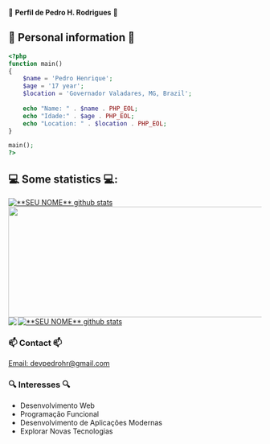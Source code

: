 🌟 **Perfil de Pedro H. Rodrigues** 🌟

## 🚀 Personal information 🚀
```php
<?php
function main()
{
    $name = 'Pedro Henrique';
    $age = '17 year';
    $location = 'Governador Valadares, MG, Brazil';
    
    echo "Name: " . $name . PHP_EOL;
    echo "Idade:" . $age . PHP_EOL;
    echo "Location: " . $location . PHP_EOL;
}

main();
?>
```
## 💻 Some statistics 💻:
<div align="left">
     <a href="https://github.com/PedroHRFerreira?tab=repositories">
        <img align="center" src="https://github-profile-trophy.vercel.app/?username=PedroHRFerreira&theme=juicyfresh&hide_langs_below=1" alt="**SEU NOME** github stats"/>
        <img width="800" height="220" src="https://streak-stats.demolab.com/?user=PedroHRFerreira&theme=dark&hide_border=true&border_radius=5&card_width=1000">
     </a>
</div>
<div align="left">
  <a href="https://github.com/PedroHRFerreira?tab=repositories">
    <img align="left" src="https://github-readme-stats.vercel.app/api/top-langs?username=PedroHRFerreira&show_icons=true&locale=en&layout=compact&theme=dark" />
    <img align="center" src="https://github-readme-stats.vercel.app/api?username=PedroHRFerreira&show_icons=true&theme=dark&hide_height=27" alt="**SEU NOME** github stats"/>
  </a>
</div>

### 📫 Contact 📫

<div align="right">
  <div align="left">
    <a href="mailto:devpedrohr@gmail.com">Email: devpedrohr@gmail.com</a>
  </div>
</div>



### 🔍 Interesses 🔍

  - Desenvolvimento Web 
  - Programação Funcional 
  - Desenvolvimento de Aplicações Modernas
  - Explorar Novas Tecnologias 
